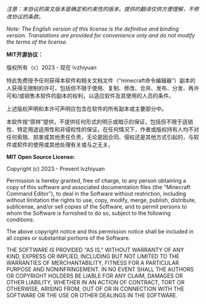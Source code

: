 *注意：本协议的英文版本是确定和约束性的版本。提供的翻译仅供方便理解，不修改协议的条款。*

*Note: The English version of this license is the definitive and binding version. Translations are provided for convenience only and do not modify the terms of the license.*

**MIT开源协议：**

版权所有（c）2023 - 现在 lvzhiyuan

特此免费授予任何获得本软件和相关文档文件（“minecraft命令编辑器”）副本的人获得无限制的许可，包括但不限于使用、复制、修改、合并、发布、分发、再许可和/或销售本软件的副本的权利，以适应软件及其使用的人员的条件。

上述版权声明和本许可声明应包含在软件的所有副本或主要部分中。

本软件按“原样”提供，不提供任何形式的明示或暗示的保证，包括但不限于适销性、特定用途适用性和非侵权性的保证。在任何情况下，作者或版权持有人均不对任何索赔、损害或其他责任负责，无论是因合同、侵权还是其他方式引起的，与软件或软件的使用或其他处理有关或与之无关。


**MIT Open Source License:**

Copyright (c) 2023 - Present lvzhiyuan

Permission is hereby granted, free of charge, to any person obtaining a copy of this software and associated documentation files (the "Minecraft Command Editor"), to deal in the Software without restriction, including without limitation the rights to use, copy, modify, merge, publish, distribute, sublicense, and/or sell copies of the Software, and to permit persons to whom the Software is furnished to do so, subject to the following conditions:

The above copyright notice and this permission notice shall be included in all copies or substantial portions of the Software.

THE SOFTWARE IS PROVIDED "AS IS," WITHOUT WARRANTY OF ANY KIND, EXPRESS OR IMPLIED, INCLUDING BUT NOT LIMITED TO THE WARRANTIES OF MERCHANTABILITY, FITNESS FOR A PARTICULAR PURPOSE AND NONINFRINGEMENT. IN NO EVENT SHALL THE AUTHORS OR COPYRIGHT HOLDERS BE LIABLE FOR ANY CLAIM, DAMAGES OR OTHER LIABILITY, WHETHER IN AN ACTION OF CONTRACT, TORT OR OTHERWISE, ARISING FROM, OUT OF OR IN CONNECTION WITH THE SOFTWARE OR THE USE OR OTHER DEALINGS IN THE SOFTWARE.
